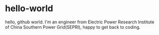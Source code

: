 # hello-world
hello, github world.
I'm an engineer from Electric Power Research Institute of China Southern Power Grid(SEPRI), happy to get back to coding.
